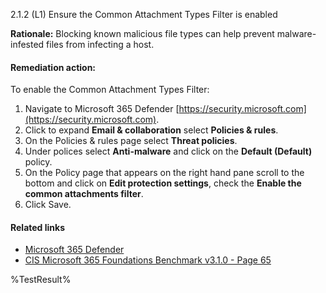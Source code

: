 2.1.2 (L1) Ensure the Common Attachment Types Filter is enabled

**Rationale:**
Blocking known malicious file types can help prevent malware-infested files from infecting a host.

#### Remediation action:

To enable the Common Attachment Types Filter:
1. Navigate to Microsoft 365 Defender [https://security.microsoft.com](https://security.microsoft.com).
2. Click to expand **Email & collaboration** select **Policies & rules**.
3. On the Policies & rules page select **Threat policies**.
4. Under polices select **Anti-malware** and click on the **Default (Default)** policy.
5. On the Policy page that appears on the right hand pane scroll to the bottom and click on **Edit protection settings**, check the **Enable the common attachments filter**.
6. Click Save.

#### Related links

* [Microsoft 365 Defender](https://security.microsoft.com)
* [CIS Microsoft 365 Foundations Benchmark v3.1.0 - Page 65](https://www.cisecurity.org/benchmark/microsoft_365)

<!--- Results --->
%TestResult%